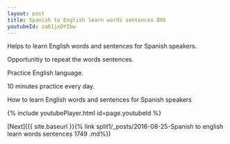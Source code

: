 ```yaml
---
layout: post
title: Spanish to English learn words sentences 895 
youtubeId: za61jxDYIbw
---
```

 
 
Helps to learn English words and sentences for Spanish speakers.

Opportunitiy to repeat the words sentences. 

Practice English language. 
 
10 minutes practice every day. 
 
How to learn English words and sentences for Spanish speakers 
 
{% include youtubePlayer.html id=page.youtubeId %}
 
 
[Next]({{ site.baseurl }}{% link  split1/_posts/2016-08-25-Spanish to english learn words sentences 1749 .md%})
 

